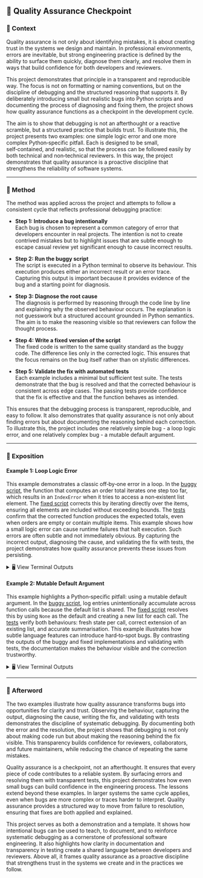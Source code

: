 ## 🚩 Quality Assurance Checkpoint

### 📍 Context

Quality assurance is not only about identifying mistakes, it is about creating trust in the systems we design and maintain. In professional environments, errors are inevitable, but strong engineering practice is defined by the ability to surface them quickly, diagnose them clearly, and resolve them in ways that build confidence for both developers and reviewers.

This project demonstrates that principle in a transparent and reproducible way. The focus is not on formatting or naming conventions, but on the discipline of debugging and the structured reasoning that supports it. By deliberately introducing small but realistic bugs into Python scripts and documenting the process of diagnosing and fixing them, the project shows how quality assurance functions as a checkpoint in the development cycle.

The aim is to show that debugging is not an afterthought or a reactive scramble, but a structured practice that builds trust. To illustrate this, the project presents two examples: one simple logic error and one more complex Python‑specific pitfall. Each is designed to be small, self‑contained, and realistic, so that the process can be followed easily by both technical and non‑technical reviewers. In this way, the project demonstrates that quality assurance is a proactive discipline that strengthens the reliability of software systems.

---

### 🧪 Method

The method was applied across the project and attempts to follow a consistent cycle that reflects professional debugging practice:  

- **Step 1: Introduce a bug intentionally**  
  Each bug is chosen to represent a common category of error that developers encounter in real projects. The intention is not to create contrived mistakes but to highlight issues that are subtle enough to escape casual review yet significant enough to cause incorrect results.  

- **Step 2: Run the buggy script**  
  The script is executed in a Python terminal to observe its behaviour. This execution produces either an incorrect result or an error trace. Capturing this output is important because it provides evidence of the bug and a starting point for diagnosis.  

- **Step 3: Diagnose the root cause**  
  The diagnosis is performed by reasoning through the code line by line and explaining why the observed behaviour occurs. The explanation is not guesswork but a structured account grounded in Python semantics. The aim is to make the reasoning visible so that reviewers can follow the thought process.  

- **Step 4: Write a fixed version of the script**  
  The fixed code is written to the same quality standard as the buggy code. The difference lies only in the corrected logic. This ensures that the focus remains on the bug itself rather than on stylistic differences.  

- **Step 5: Validate the fix with automated tests**  
  Each example includes a minimal but sufficient test suite. The tests demonstrate that the bug is resolved and that the corrected behaviour is consistent across edge cases. The passing tests provide confidence that the fix is effective and that the function behaves as intended.  

This ensures that the debugging process is transparent, reproducible, and easy to follow. It also demonstrates that quality assurance is not only about finding errors but about documenting the reasoning behind each correction. To illustrate this, the project includes one relatively simple bug - a loop logic error, and one relatively complex bug - a mutable default argument.

---

### 💬 Exposition

#### Example 1: Loop Logic Error  

This example demonstrates a classic off‑by‑one error in a loop. In the [buggy script](https://github.com/musman-uk/portfolio/blob/main/independent-projects/quality-assurance-checkpoint/examples/example_1_loop_error/buggy_script.py), the function that computes an order total iterates one step too far, which results in an `IndexError` when it tries to access a non‑existent list element. The [fixed script](https://github.com/musman-uk/portfolio/blob/main/independent-projects/quality-assurance-checkpoint/examples/example_1_loop_error/fixed_script.py) corrects this by iterating directly over the items, ensuring all elements are included without exceeding bounds. The [tests](https://github.com/musman-uk/portfolio/blob/main/independent-projects/quality-assurance-checkpoint/tests/test_example_1_loop_error.py) confirm that the corrected function produces the expected totals, even when orders are empty or contain multiple items. This example shows how a small logic error can cause runtime failures that halt execution. Such errors are often subtle and not immediately obvious. By capturing the incorrect output, diagnosing the cause, and validating the fix with tests, the project demonstrates how quality assurance prevents these issues from persisting.  


<details>
<summary>🖥️ View Terminal Outputs</summary>

Buggy Script:

```bash
$ python independent-projects/quality-assurance-checkpoint/examples/example_1_loop_error/buggy_script.py
Traceback (most recent call last):
  File "/workspaces/portfolio/independent-projects/quality-assurance-checkpoint/examples/example_1_loop_error/buggy_script.py", line 51, in <module>
    print("Batch total:", compute_batch_total(orders))
                          ^^^^^^^^^^^^^^^^^^^^^^^^^^^
  File "/workspaces/portfolio/independent-projects/quality-assurance-checkpoint/examples/example_1_loop_error/buggy_script.py", line 29, in compute_batch_total
    batch_total += compute_order_total(order)
                   ^^^^^^^^^^^^^^^^^^^^^^^^^^
  File "/workspaces/portfolio/independent-projects/quality-assurance-checkpoint/examples/example_1_loop_error/buggy_script.py", line 20, in compute_order_total
    line = items[i]
           ~~~~~^^^
IndexError: list index out of range
```

Fixed Script:

```bash
python independent-projects/quality-assurance-checkpoint/examples/example_1_loop_error/fixed_script.py
Batch total: 18.75
```

Tests:

```bash
$ pytest independent-projects/quality-assurance-checkpoint/tests/test_example_1_loop_error.py -v
===================================== test session starts ======================================
platform linux -- Python 3.12.1, pytest-8.4.1, pluggy-1.6.0 -- /usr/local/py-utils/venvs/pytest/bin/python
cachedir: .pytest_cache
rootdir: /workspaces/portfolio
plugins: anyio-4.9.0
collected 2 items                                                                              

independent-projects/quality-assurance-checkpoint/tests/test_example_1_loop_error.py::test_compute_order_total_basic PASSED [ 50%]
independent-projects/quality-assurance-checkpoint/tests/test_example_1_loop_error.py::test_compute_batch_total_with_empty_order PASSED [100%]

====================================== 2 passed in 0.02s =======================================
```
</details>


#### Example 2: Mutable Default Argument  

This example highlights a Python‑specific pitfall: using a mutable default argument. In the [buggy script](https://github.com/musman-uk/portfolio/blob/main/independent-projects/quality-assurance-checkpoint/examples/example_2_mutable_default_argument/buggy_script.py), log entries unintentionally accumulate across function calls because the default list is shared. The [fixed script](https://github.com/musman-uk/portfolio/blob/main/independent-projects/quality-assurance-checkpoint/examples/example_2_mutable_default_argument/fixed_script.py) resolves this by using `None` as the default and creating a new list for each call. The [tests](https://github.com/musman-uk/portfolio/blob/main/independent-projects/quality-assurance-checkpoint/tests/test_example_2_mutable_default_argument.py) verify both behaviours: fresh state per call, correct extension of an existing list, and accurate summarisation. This example illustrates how subtle language features can introduce hard‑to‑spot bugs. By contrasting the outputs of the buggy and fixed implementations and validating with tests, the documentation makes the behaviour visible and the correction trustworthy.  


<details>
<summary>🖥️ View Terminal Outputs</summary>

Buggy Script:

```bash
$ python independent-projects/quality-assurance-checkpoint/examples/example_2_mutable_default_argument/buggy_script.py
=== Buggy Logging Demo ===
First call: ['Error: Disk full', 'Warning: Low memory', 'Info: Job completed']
Second call: ['Error: Disk full', 'Warning: Low memory', 'Info: Job completed']
Third call: ['Error: Disk full', 'Warning: Low memory', 'Info: Job completed']
Summary: {'Error: Disk full': 1, 'Warning: Low memory': 1, 'Info: Job completed': 1}
```

Fixed Script:

```bash
$ python independent-projects/quality-assurance-checkpoint/examples/example_2_mutable_default_argument/fixed_script.py
=== Fixed Logging Demo ===
First call: ['Error: Disk full']
Second call: ['Warning: Low memory']
Third call: ['Info: Job completed']
Summary: {'Info: Job completed': 1}
```

Tests:

```bash
 $ pytest independent-projects/quality-assurance-checkpoint/tests/test_example_2_mutable_default_argument.py -v
===================================== test session starts ======================================
platform linux -- Python 3.12.1, pytest-8.4.1, pluggy-1.6.0 -- /usr/local/py-utils/venvs/pytest/bin/python
cachedir: .pytest_cache
rootdir: /workspaces/portfolio
plugins: anyio-4.9.0
collected 3 items

independent-projects/quality-assurance-checkpoint/tests/test_example_2_mutable_default_argument.py::test_collect_logs_starts_fresh_each_time PASSED [ 33%]
independent-projects/quality-assurance-checkpoint/tests/test_example_2_mutable_default_argument.py::test_collect_logs_with_existing_list PASSED [ 66%]
independent-projects/quality-assurance-checkpoint/tests/test_example_2_mutable_default_argument.py::test_summarize_logs_counts_messages PASSED [100%]

====================================== 3 passed in 0.02s =======================================                               
```
</details>

---

### 🌅 Afterword

The two examples illustrate how quality assurance transforms bugs into opportunities for clarity and trust. Observing the behaviour, capturing the output, diagnosing the cause, writing the fix, and validating with tests demonstrates the discipline of systematic debugging. By documenting both the error and the resolution, the project shows that debugging is not only about making code run but about making the reasoning behind the fix visible. This transparency builds confidence for reviewers, collaborators, and future maintainers, while reducing the chance of repeating the same mistakes.

Quality assurance is a checkpoint, not an afterthought. It ensures that every piece of code contributes to a reliable system. By surfacing errors and resolving them with transparent tests, this project demonstrates how even small bugs can build confidence in the engineering process. The lessons extend beyond these examples. In larger systems the same cycle applies, even when bugs are more complex or traces harder to interpret. Quality assurance provides a structured way to move from failure to resolution, ensuring that fixes are both applied and explained.

This project serves as both a demonstration and a template. It shows how intentional bugs can be used to teach, to document, and to reinforce systematic debugging as a cornerstone of professional software engineering. It also highlights how clarity in documentation and transparency in testing create a shared language between developers and reviewers. Above all, it frames quality assurance as a proactive discipline that strengthens trust in the systems we create and in the practices we follow.
